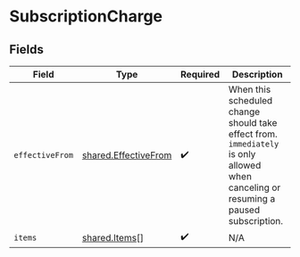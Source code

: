 # SubscriptionCharge


## Fields

| Field                                                                                                                               | Type                                                                                                                                | Required                                                                                                                            | Description                                                                                                                         |
| ----------------------------------------------------------------------------------------------------------------------------------- | ----------------------------------------------------------------------------------------------------------------------------------- | ----------------------------------------------------------------------------------------------------------------------------------- | ----------------------------------------------------------------------------------------------------------------------------------- |
| `effectiveFrom`                                                                                                                     | [shared.EffectiveFrom](../../models/shared/effectivefrom.md)                                                                        | :heavy_check_mark:                                                                                                                  | When this scheduled change should take effect from. `immediately` is only allowed when canceling or resuming a paused subscription. |
| `items`                                                                                                                             | [shared.Items](../../models/shared/items.md)[]                                                                                      | :heavy_check_mark:                                                                                                                  | N/A                                                                                                                                 |